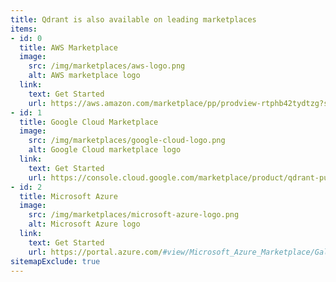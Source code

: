 ```yaml
---
title: Qdrant is also available on leading marketplaces
items:
- id: 0
  title: AWS Marketplace
  image: 
    src: /img/marketplaces/aws-logo.png
    alt: AWS marketplace logo
  link:
    text: Get Started
    url: https://aws.amazon.com/marketplace/pp/prodview-rtphb42tydtzg?sr=0-1&ref_=beagle&applicationId=AWS-Marketplace-Console
- id: 1
  title: Google Cloud Marketplace
  image: 
    src: /img/marketplaces/google-cloud-logo.png
    alt: Google Cloud marketplace logo
  link:
    text: Get Started
    url: https://console.cloud.google.com/marketplace/product/qdrant-public/qdrant?project=qdrant-public
- id: 2
  title: Microsoft Azure
  image: 
    src: /img/marketplaces/microsoft-azure-logo.png
    alt: Microsoft Azure logo
  link:
    text: Get Started
    url: https://portal.azure.com/#view/Microsoft_Azure_Marketplace/GalleryItemDetailsBladeNopdl/id/qdrantsolutionsgmbh1698769709989.qdrant-db/selectionMode~/false/resourceGroupId//resourceGroupLocation//dontDiscardJourney~/false/selectedMenuId/home/launchingContext~/%7B%22galleryItemId%22%3A%22qdrantsolutionsgmbh1698769709989.qdrant-dbqdrant_cloud_unit%22%2C%22source%22%3A%5B%22GalleryFeaturedMenuItemPart%22%2C%22VirtualizedTileDetails%22%5D%2C%22menuItemId%22%3A%22home%22%2C%22subMenuItemId%22%3A%22Search%20results%22%2C%22telemetryId%22%3A%221df5537b-8b29-4200-80ce-0cd38c7e0e56%22%7D/searchTelemetryId/6b44fb90-7b9c-4286-aad8-59f88f3cc2ff
sitemapExclude: true
---
```

